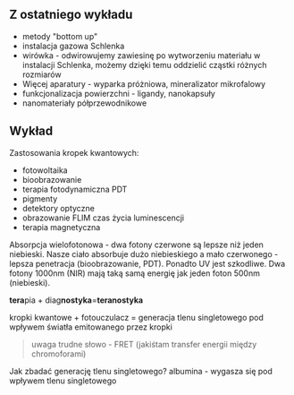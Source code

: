 ## Z ostatniego wykładu
- metody "bottom up"
- instalacja gazowa Schlenka
- wirówka - odwirowujemy zawiesinę po wytworzeniu materiału w instalacji Schlenka, możemy dzięki temu oddzielić cząstki różnych rozmiarów
- Więcej aparatury - wyparka próżniowa, mineralizator mikrofalowy
- funkcjonalizacja powierzchni - ligandy, nanokapsuły
- nanomateriały półprzewodnikowe

## Wykład

Zastosowania kropek kwantowych:

- fotowoltaika
- bioobrazowanie
- terapia fotodynamiczna PDT
- pigmenty
- detektory optyczne
- obrazowanie FLIM czas życia luminescencji
- terapia magnetyczna

Absorpcja wielofotonowa - dwa fotony czerwone są lepsze niż jeden niebieski. Nasze ciało absorbuje dużo niebieskiego a mało czerwonego - lepsza penetracja (bioobrazowanie, PDT). Ponadto  UV jest szkodliwe. Dwa fotony 1000nm (NIR) mają taką samą energię jak jeden foton 500nm (niebieski).

**tera**pia + diag**nostyka**=**teranostyka**

kropki kwantowe + fotouczulacz = generacja tlenu singletowego pod wpływem światła emitowanego przez kropki

> uwaga trudne słowo - FRET (jakiśtam transfer energii między chromoforami)

Jak zbadać generację tlenu singletowego? albumina - wygasza się pod wpływem tlenu singletowego

